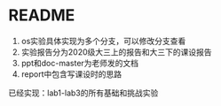 # README

1. os实验具体实现为多个分支，可以修改分支查看
2. 实验报告分为2020级大三上的报告和大三下的课设报告
3. ppt和doc-master为老师发的文档
4. report中包含写课设时的思路

已经实现：lab1-lab3的所有基础和挑战实验
